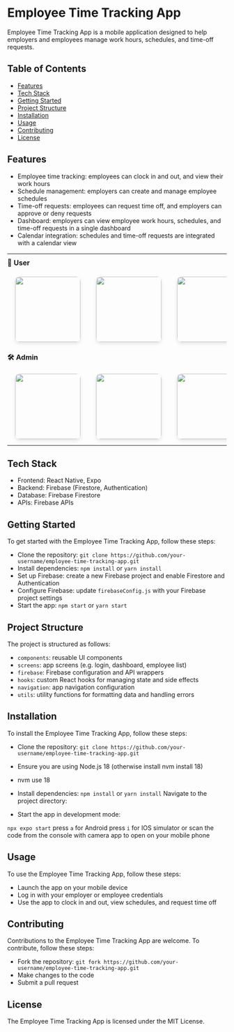 # Employee Time Tracking App

Employee Time Tracking App is a mobile application designed to help employers and employees manage work hours, schedules, and time-off requests.

## Table of Contents

- [Features](#features)
- [Tech Stack](#tech-stack)
- [Getting Started](#getting-started)
- [Project Structure](#project-structure)
- [Installation](#installation)
- [Usage](#usage)
- [Contributing](#contributing)
- [License](#license)

## Features

- Employee time tracking: employees can clock in and out, and view their work hours
- Schedule management: employers can create and manage employee schedules
- Time-off requests: employees can request time off, and employers can approve or deny requests
- Dashboard: employers can view employee work hours, schedules, and time-off requests in a single dashboard
- Calendar integration: schedules and time-off requests are integrated with a calendar view


<table>
  <!-- Header Row: User -->
  <tr>
    <td colspan="4" align="left" style="font-weight: bold; font-size: 16px; padding: 10px 0;">👤 User</td>
  </tr>
  <tr>
    <td align="center">
      <img src="https://github.com/user-attachments/assets/11543a44-f604-49b7-940b-cf8a402e84a4" width="150" style="border-radius: 10px; margin: 10px; box-shadow: 0 4px 8px rgba(0,0,0,0.1);" />
    </td>
    <td align="center">
      <img src="https://github.com/user-attachments/assets/13f4c547-6933-4a61-abb7-80a86395c8cc" width="150" style="border-radius: 10px; margin: 10px; box-shadow: 0 4px 8px rgba(0,0,0,0.1);" />
    </td>
    <td align="center">
      <img src="https://github.com/user-attachments/assets/c0f4484a-ddfb-4195-b676-9f4ab6e40ee8" width="150" style="border-radius: 10px; margin: 10px; box-shadow: 0 4px 8px rgba(0,0,0,0.1);" />
    </td>
      <td align="center">
      <img src="https://github.com/user-attachments/assets/bc91c87c-a6df-4d25-ae8f-73f75accfb90" width="150" style="border-radius: 10px; margin: 10px; box-shadow: 0 4px 8px rgba(0,0,0,0.1);" />
    </td>
    <td align="center">
      <img src="https://github.com/user-attachments/assets/6162d142-0256-4e6b-ac9f-8c22facef282" width="150" style="border-radius: 10px; margin: 10px; box-shadow: 0 4px 8px rgba(0,0,0,0.1);" />
    </td>
   
  </tr>

  <!-- Header Row: Admin -->
  <tr>
    <td colspan="5" align="left" style="font-weight: bold; font-size: 16px; padding: 10px 0;">🛠️ Admin</td>
  </tr>
  <tr>
    <td align="center">
      <img src="https://github.com/user-attachments/assets/35011665-125a-4e54-9c54-6427457ab9a6" width="150" style="border-radius: 10px; margin: 10px; box-shadow: 0 4px 8px rgba(0,0,0,0.1);" />
    </td>
    <td align="center">
      <img src="https://github.com/user-attachments/assets/cbfde9e8-d8b9-4a86-a03e-59b83147085b" width="150" style="border-radius: 10px; margin: 10px; box-shadow: 0 4px 8px rgba(0,0,0,0.1);" />
    </td>
    <td align="center">
      <img src="https://github.com/user-attachments/assets/45054374-0932-4f4e-8478-ca013063ba82" width="150" style="border-radius: 10px; margin: 10px; box-shadow: 0 4px 8px rgba(0,0,0,0.1);" />
    </td>
    <td align="center">
      <img src="https://github.com/user-attachments/assets/ef10d2f5-10c6-4a5b-a9e6-0bfea084d72a" width="150" style="border-radius: 10px; margin: 10px; box-shadow: 0 4px 8px rgba(0,0,0,0.1);" />
    </td>
  </tr>
</table>




## Tech Stack

- Frontend: React Native, Expo
- Backend: Firebase (Firestore, Authentication)
- Database: Firebase Firestore
- APIs: Firebase APIs

## Getting Started

To get started with the Employee Time Tracking App, follow these steps:

- Clone the repository: `git clone https://github.com/your-username/employee-time-tracking-app.git`
- Install dependencies: `npm install` or `yarn install`
- Set up Firebase: create a new Firebase project and enable Firestore and Authentication
- Configure Firebase: update `firebaseConfig.js` with your Firebase project settings
- Start the app: `npm start` or `yarn start`

## Project Structure

The project is structured as follows:

- `components`: reusable UI components
- `screens`: app screens (e.g. login, dashboard, employee list)
- `firebase`: Firebase configuration and API wrappers
- `hooks`: custom React hooks for managing state and side effects
- `navigation`: app navigation configuration
- `utils`: utility functions for formatting data and handling errors

## Installation

To install the Employee Time Tracking App, follow these steps:

- Clone the repository: `git clone https://github.com/your-username/employee-time-tracking-app.git`

- Ensure you are using Node.js 18 (otherwise install nvm install 18)

- nvm use 18

- Install dependencies: `npm install` or `yarn install`
  Navigate to the project directory:

- Start the app in development mode:

`npx expo start` press `a` for Android press `i` for IOS simulator or scan the code from the console with camera app to open on your mobile phone

## Usage

To use the Employee Time Tracking App, follow these steps:

- Launch the app on your mobile device
- Log in with your employer or employee credentials
- Use the app to clock in and out, view schedules, and request time off

## Contributing

Contributions to the Employee Time Tracking App are welcome. To contribute, follow these steps:

- Fork the repository: `git fork https://github.com/your-username/employee-time-tracking-app.git`
- Make changes to the code
- Submit a pull request

## License

The Employee Time Tracking App is licensed under the MIT License.